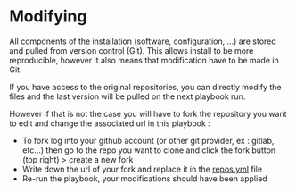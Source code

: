 # Modifying
All components of the installation (software, configuration, ...) are stored and pulled from version control (Git).
This allows install to be more reproducible, however it also means that modification have to be made in Git.

If you have access to the original repositories, you can directly modify the files and the last version will be pulled on the next playbook run.

However if that is not the case you will have to fork the repository you want to edit and change the associated url in this playbook : 
- To fork log into your github account (or other git provider, ex : gitlab, etc...) then go to the repo you want to clone and click the fork button (top right) > create a new fork
- Write down the url of your fork and replace it in the [repos.yml](/repos.yml) file
- Re-run the playbook, your modifications should have been applied